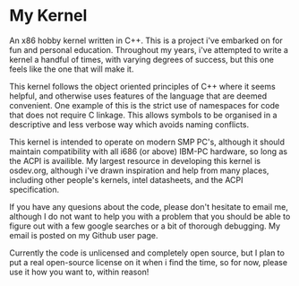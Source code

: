 # My Kernel
An x86 hobby kernel written in C++. This is a project i've embarked on for fun and personal education. Throughout my years, i've attempted to write a kernel a handful of times, with varying degrees of success, but this one feels like the one that will make it.

This kernel follows the object oriented principles of C++ where it seems helpful, and otherwise uses features of the language that are deemed convenient. One example of this is the strict use of namespaces for code that does not require C linkage. This allows symbols to be organised in a descriptive and less verbose way which avoids naming conflicts.

This kernel is intended to operate on modern SMP PC's, although it should maintain compatibility with all i686 (or above) IBM-PC hardware, so long as the ACPI is availible. My largest resource in developing this kernel is osdev.org, although i've drawn inspiration and help from many places, including other people's kernels, intel datasheets, and the ACPI specification.

If you have any quesions about the code, please don't hesitate to email me, although I do not want to help you with a problem that you should be able to figure out with a few google searches or a bit of thorough debugging. My email is posted on my Github user page.

Currently the code is unlicensed and completely open source, but I plan to put a real open-source license on it when i find the time, so for now, please use it how you want to, within reason!
